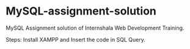 # MySQL-assignment-solution
MySQL Assignment solution of Internshala Web Development Training.

Steps:
Install XAMPP and Insert the code in SQL Query.
